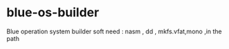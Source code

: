 # blue-os-builder
Blue operation system builder
soft need :
nasm , dd  , mkfs.vfat,mono  ,in the path

